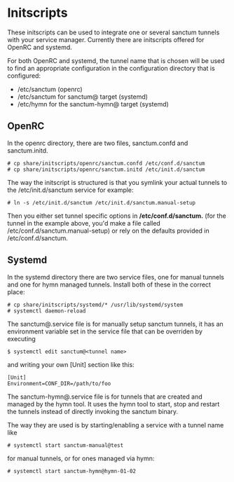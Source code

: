 # Initscripts
These initscripts can be used to integrate one or several sanctum tunnels
with your service manager. Currently there are initscripts offered for
OpenRC and systemd.

For both OpenRC and systemd, the tunnel name that is chosen will be used
to find an appropriate configuration in the configuration directory that
is configured:

* /etc/sanctum (openrc)
* /etc/sanctum for sanctum@ target (systemd)
* /etc/hymn for the sanctum-hymn@ target (systemd)

## OpenRC

In the openrc directory, there are two files, sanctum.confd and sanctum.initd.

```
# cp share/initscripts/openrc/sanctum.confd /etc/conf.d/sanctum
# cp share/initscripts/openrc/sanctum.initd /etc/init.d/sanctum
```

The way the initscript is structured is that you symlink your actual tunnels
to the /etc/init.d/sanctum service for example:

```
# ln -s /etc/init.d/sanctum /etc/init.d/sanctum.manual-setup
```

Then you either set tunnel specific options in **/etc/conf.d/sanctum.<tunnel>**
(for the tunnel in the example above, you'd make a file called
/etc/conf.d/sanctum.manual-setup) or rely on the defaults provided
in /etc/conf.d/sanctum.

## Systemd

In the systemd directory there are two service files, one for manual tunnels
and one for hymn managed tunnels. Install both of these in the correct place:

```
# cp share/initscripts/systemd/* /usr/lib/systemd/system
# systemctl daemon-reload
```

The sanctum@.service file is for manually setup sanctum tunnels,
it has an environment variable set in the service file that can be
overriden by executing

```
$ systemctl edit sanctum@<tunnel name>
```

and writing your own [Unit] section like this:

```
[Unit]
Environment=CONF_DIR=/path/to/foo
```

The sanctum-hymn@.service file is for tunnels that are created and
managed by the hymn tool. It uses the hymn tool to start, stop and
restart the tunnels instead of directly invoking the sanctum binary.

The way they are used is by starting/enabling a service with a tunnel
name like

```
# systemctl start sanctum-manual@test
```

for manual tunnels, or for ones managed via hymn:

```
# systemctl start sanctum-hymn@hymn-01-02
```
